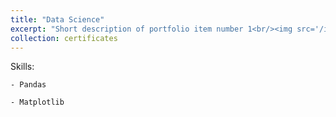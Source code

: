 ```yaml
---
title: "Data Science"
excerpt: "Short description of portfolio item number 1<br/><img src='/images/4.png'>"
collection: certificates
---
```


Skills: 

    - Pandas
    
    - Matplotlib
